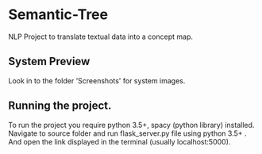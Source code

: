 # Semantic-Tree
NLP Project to translate textual data into a concept map.

## System Preview
Look in to the folder 'Screenshots' for system images.

## Running the project.
To run the project you require python 3.5+, spacy (python library) installed. Navigate to source folder and run flask_server.py file using python 3.5+ . And open the link displayed in the terminal (usually localhost:5000).
